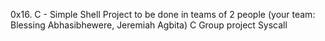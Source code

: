 0x16. C - Simple Shell
 Project to be done in teams of 2 people (your team: Blessing Abhasibhewere, Jeremiah Agbita)
C
Group project
Syscall
